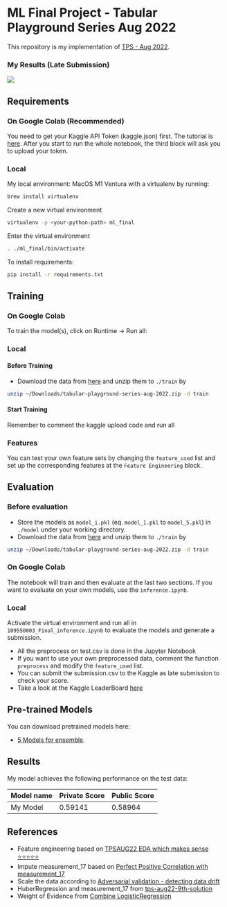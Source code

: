 # ML Final Project - Tabular Playground Series Aug 2022

This repository is my implementation of [TPS - Aug 2022](https://www.kaggle.com/competitions/tabular-playground-series-aug-2022/overview). 

### My Results (Late Submission)
![](https://i.imgur.com/IrSKuig.png)
## Requirements

### On Google Colab (Recommended)

You need to get your Kaggle API Token (kaggle.json) first. The tutorial is [here](https://www.kaggle.com/general/74235).
After you start to run the whole notebook, the third block will ask you to upload your token.

### Local 
My local environment: MacOS M1 Ventura
with a virtualenv by running:
```zsh
brew install virtualenv
```
Create a new virtual environment
```zsh
virtualenv -p <your-python-path> ml_final
```
Enter the virtual environment
```zsh
. ./ml_final/bin/activate
```
To install requirements:
```zsh
pip install -r requirements.txt
```

## Training

### On Google Colab
To train the model(s), click on Runtime -> Run all:


### Local 

#### Before Training
- Download the data from [here](https://www.kaggle.com/competitions/tabular-playground-series-aug-2022/data) and unzip them to `./train` by
```zsh
unzip ~/Downloads/tabular-playground-series-aug-2022.zip -d train
```
#### Start Training
Remember to comment the kaggle upload code and run all
### Features

You can test your own feature sets by changing the `feature_used` list and set up the corresponding features at the `Feature Engineering` block.

## Evaluation
### Before evaluation
- Store the models as `model_i.pkl` (eq. `model_1.pkl` to `model_5.pkl`) in `./model` under your working directory. 
- Download the data from [here](https://www.kaggle.com/competitions/tabular-playground-series-aug-2022/data) and unzip them to `./train` by
```zsh
unzip ~/Downloads/tabular-playground-series-aug-2022.zip -d train
```
### On Google Colab

The notebook will train and then evaluate at the last two sections. If you want to evaluate on your own models, use the `inference.ipynb`.

### Local

Activate the virtual environment and run all in `109550003_Final_inference.ipynb` to evaluate the models and generate a submission.


- All the preprocess on test.csv is done in the Jupyter Notebook
- If you want to use your own preprocessed data, comment the function `preprocess` and modify the `feature_used` list. 
- You can submit the submission.csv to the Kaggle as late submission to check your score.
- Take a look at the Kaggle LeaderBoard [here](https://www.kaggle.com/competitions/tabular-playground-series-aug-2022/leaderboard)

## Pre-trained Models

You can download pretrained models here:

- [5 Models for ensemble](https://drive.google.com/drive/folders/11daP6XIH65Hw24mCHLO25GiEf7y93gWQ?usp=sharing). 

## Results

My model achieves the following performance on the test data:

| Model name         | Private Score   | Public Score   |
| ------------------ |---------------- | -------------- |
| My Model           |     0.59141     |      0.58964   |


## References
- Feature engineering based on [TPSAUG22 EDA which makes sense ⭐️⭐️⭐️⭐️⭐️](https://www.kaggle.com/code/ambrosm/tpsaug22-eda-which-makes-sense#The-float-columns)
- Impute measurement_17 based on [Perfect Positive Correlation with measurement_17](https://www.kaggle.com/competitions/tabular-playground-series-aug-2022/discussion/343939)
- Scale the data according to [Adversarial validation - detecting data drift](https://www.kaggle.com/code/nnjjpp/adversarial-validation-detecting-data-drift)
- HuberRegression and measurement_17 from [tps-aug22-9th-solution](https://www.kaggle.com/code/takanashihumbert/tps-aug22-9th-solution/notebook)
- Weight of Evidence from [Combine LogisticRegression](https://www.kaggle.com/code/argyrisanastopoulos/private-score-0-59144-combine-logisticregression)
